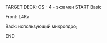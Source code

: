 
TARGET DECK: OS - 4 - экзамен
START
Basic

Front: L4Ka  

Back: использующий микроядро;
<!--ID: 1663488761261-->
END 